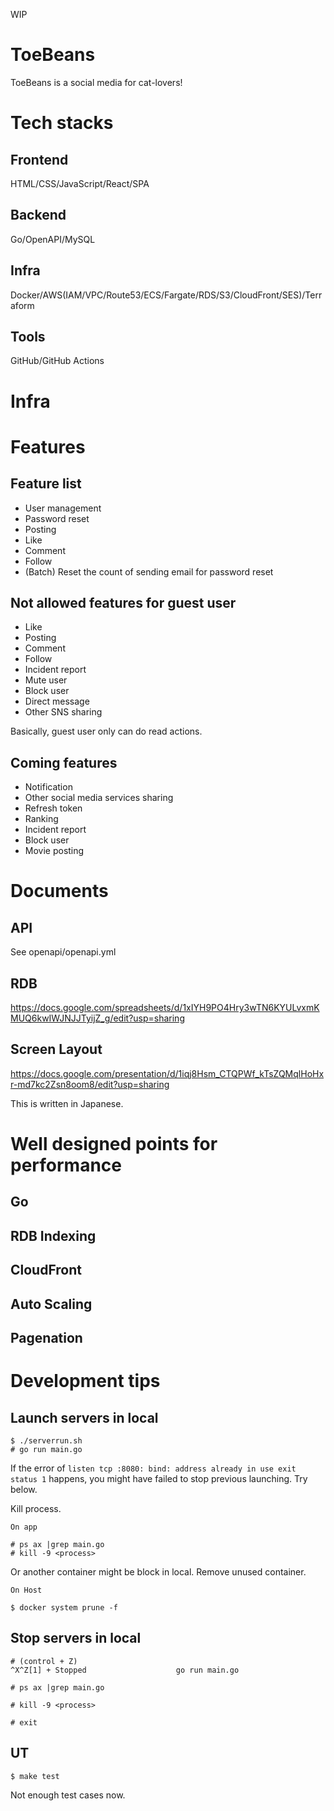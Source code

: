 WIP

# ToeBeans
ToeBeans is a social media for cat-lovers!

# Tech stacks
## Frontend
HTML/CSS/JavaScript/React/SPA

## Backend
Go/OpenAPI/MySQL

## Infra
Docker/AWS(IAM/VPC/Route53/ECS/Fargate/RDS/S3/CloudFront/SES)/Terraform

## Tools
GitHub/GitHub Actions

# Infra

# Features
## Feature list
- User management
- Password reset
- Posting
- Like
- Comment
- Follow
- (Batch) Reset the count of sending email for password reset

## Not allowed features for guest user
- Like
- Posting
- Comment
- Follow
- Incident report
- Mute user
- Block user
- Direct message
- Other SNS sharing

Basically, guest user only can do read actions.

## Coming features
- Notification
- Other social media services sharing
- Refresh token
- Ranking
- Incident report
- Block user
- Movie posting

# Documents
## API
See openapi/openapi.yml

## RDB
https://docs.google.com/spreadsheets/d/1xIYH9PO4Hry3wTN6KYULvxmKMUQ6kwIWJNJJTyijZ_g/edit?usp=sharing

## Screen Layout
https://docs.google.com/presentation/d/1iqj8Hsm_CTQPWf_kTsZQMqlHoHxr-md7kc2Zsn8oom8/edit?usp=sharing

This is written in Japanese.

# Well designed points for performance
## Go
## RDB Indexing
## CloudFront
## Auto Scaling
## Pagenation

# Development tips
## Launch servers in local
```
$ ./serverrun.sh
# go run main.go
```

If the error of `listen tcp :8080: bind: address already in use exit status 1` happens, you might have failed to stop previous launching. 
Try below.

Kill process.

```
On app

# ps ax |grep main.go
# kill -9 <process>
```

Or another container might be block in local.
Remove unused container.

```
On Host

$ docker system prune -f
```

## Stop servers in local

```
# (control + Z)
^X^Z[1] + Stopped                    go run main.go

# ps ax |grep main.go

# kill -9 <process>

# exit
```


## UT
```
$ make test
```

Not enough test cases now.
